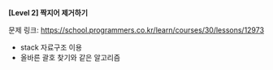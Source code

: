 **[Level 2] 짝지어 제거하기**

문제 링크: https://school.programmers.co.kr/learn/courses/30/lessons/12973

* stack 자료구조 이용
* 올바른 괄호 찾기와 같은 알고리즘
